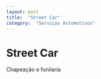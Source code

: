 ```yaml
---
layout: post
title:  "Street Car"
category:  "Serviços Automotivos"
---
```


# Street Car

Chapeação e funilaria
